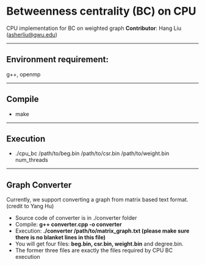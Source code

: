 # Betweenness centrality (BC) on CPU

CPU implementation for BC on weighted graph
**Contributor**: Hang Liu (asherliu@gwu.edu)

---
Environment requirement:
---------------------
g++, openmp

----
Compile
---------
- make

---
Execution
--------------
- ./cpu_bc /path/to/beg.bin /path/to/csr.bin /path/to/weight.bin num_threads


----
Graph Converter 
-----------------------
Currently, we support converting a graph from matrix based text format. (credit to Yang Hu)
- Source code of converter is in ./converter folder
- Compile: **g++ converter.cpp -o converter**
- Execution: **./converter /path/to/matrix_graph.txt (please make sure there is no blanket lines in this file)**
- You will get four files: **beg.bin, csr.bin, weight.bin** and degree.bin. 
- The former three files are exactly the files required by CPU BC execution


